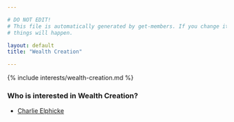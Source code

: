 ```yaml
---

# DO NOT EDIT!
# This file is automatically generated by get-members. If you change it, bad
# things will happen.

layout: default
title: "Wealth Creation"

---
```


{% include interests/wealth-creation.md %}

### Who is interested in Wealth Creation?


* [Charlie Elphicke](members/charlie-elphicke.html)

